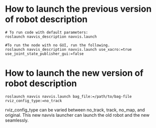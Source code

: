 # How to launch the previous version of robot description


```
# To run code with default parameters:
roslaunch navvis_description navvis.launch

#To run the node with no GUI, run the following.
roslaunch navvis_description navvis.launch use_xacro:=true use_joint_state_publisher_gui:=false
```

# How to launch the new version of robot description

```
roslaunch navvis navvis.launch bag_file:=/path/to/bag-file rviz_config_type:=no_track
```

rviz_config_type can be varied between no_track, track, no_map, and original. This new navvis launcher can launch the old robot and the new seamlessly.
